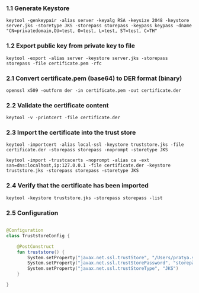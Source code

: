 ### 1.1 Generate Keystore
    
    keytool -genkeypair -alias server -keyalg RSA -keysize 2048 -keystore server.jks -storetype JKS -storepass storepass -keypass keypass -dname "CN=privatedomain,OU=test, O=test, L=test, ST=test, C=TH" 

### 1.2 Export public key from private key to file

    keytool -export -alias server -keystore server.jks -storepass storepass -file certificate.pem -rfc 

### 2.1 Convert certificate.pem (base64) to DER format (binary)

    openssl x509 -outform der -in certificate.pem -out certificate.der 

### 2.2 Validate the certificate content

    keytool -v -printcert -file certificate.der

### 2.3 Import the certificate into the trust store

    keytool -importcert -alias local-ssl -keystore truststore.jks -file certificate.der -storepass storepass -noprompt -storetype JKS

    keytool -import -trustcacerts -noprompt -alias ca -ext san=dns:localhost,ip:127.0.0.1 -file certificate.der -keystore truststore.jks -storepass storepass -storetype JKS

### 2.4 Verify that the certificate has been imported

    keytool -keystore truststore.jks -storepass storepass -list

### 2.5 Configuration

```kotlin

@Configuration
class TruststoreConfig {

    @PostConstruct
    fun truststore() {
        System.setProperty("javax.net.ssl.trustStore", "/Users/pratya.yeekhaday/Desktop/SpringBoot-Kotlin-Playground/SpringBoot-Reactive-SSL-TrustStore-Global/src/main/resources/store/truststore.jks")
        System.setProperty("javax.net.ssl.trustStorePassword", "storepass")
        System.setProperty("javax.net.ssl.trustStoreType", "JKS")
    }

}

```